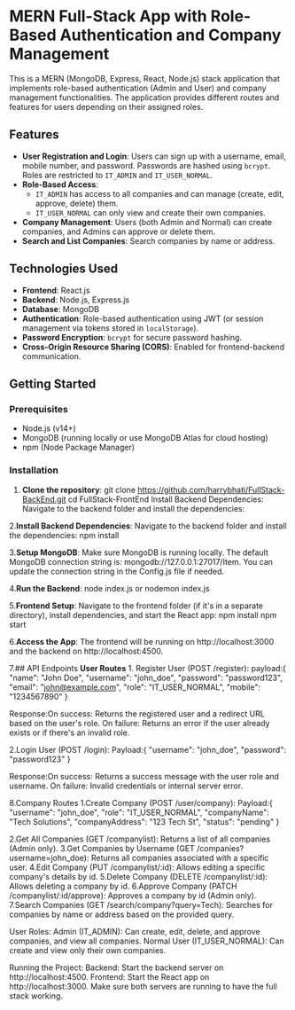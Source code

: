 # MERN Full-Stack App with Role-Based Authentication and Company Management

This is a MERN (MongoDB, Express, React, Node.js) stack application that implements role-based authentication (Admin and User) and company management functionalities. The application provides different routes and features for users depending on their assigned roles.

## Features

- **User Registration and Login**: Users can sign up with a username, email, mobile number, and password. Passwords are hashed using `bcrypt`. Roles are restricted to `IT_ADMIN` and `IT_USER_NORMAL`.
- **Role-Based Access**: 
  - `IT_ADMIN` has access to all companies and can manage (create, edit, approve, delete) them.
  - `IT_USER_NORMAL` can only view and create their own companies.
- **Company Management**: Users (both Admin and Normal) can create companies, and Admins can approve or delete them.
- **Search and List Companies**: Search companies by name or address.
  
## Technologies Used

- **Frontend**: React.js
- **Backend**: Node.js, Express.js
- **Database**: MongoDB
- **Authentication**: Role-based authentication using JWT (or session management via tokens stored in `localStorage`).
- **Password Encryption**: `bcrypt` for secure password hashing.
- **Cross-Origin Resource Sharing (CORS)**: Enabled for frontend-backend communication.

## Getting Started

### Prerequisites

- Node.js (v14+)
- MongoDB (running locally or use MongoDB Atlas for cloud hosting)
- npm (Node Package Manager)

### Installation

1. **Clone the repository**:
   git clone https://github.com/harrybhati/FullStack-BackEnd.git
   cd FullStack-FrontEnd
   Install Backend Dependencies: Navigate to the backend folder and install the dependencies:

2.**Install Backend Dependencies**: 
Navigate to the backend folder and install the dependencies:
  npm install

3.**Setup MongoDB**:
Make sure MongoDB is running locally.
The default MongoDB connection string is: mongodb://127.0.0.1:27017/Item. You can update the connection string in the Config.js file if needed.


4.**Run the Backend**:
  node index.js or nodemon index.js


5.**Frontend Setup**:
  Navigate to the frontend folder (if it's in a separate directory), install dependencies, and start the React app:
  npm install
  npm start

6.**Access the App**: The frontend will be running on http://localhost:3000 and the backend on http://localhost:4500.


7.## API Endpoints 
    **User Routes**
        1. Register User (POST /register):
             payload:{
                     "name": "John Doe",
                     "username": "john_doe",
                     "password": "password123",
                     "email": "john@example.com",
                      "role": "IT_USER_NORMAL",
                     "mobile": "1234567890"
                        }

  Response:On success: Returns the registered user and a redirect URL based on the user's role.
          On failure: Returns an error if the user already exists or if there's an invalid role.


  2.Login User (POST /login):
       Payload:{
                 "username": "john_doe",
                 "password": "password123"
                 }

  Response:On success: Returns a success message with the user role and username.
           On failure: Invalid credentials or internal server error.      





8.Company Routes
    1.Create Company (POST /user/company):
       Payload:{
                  "username": "john_doe",
                  "role": "IT_USER_NORMAL",
                   "companyName": "Tech Solutions",
                   "companyAddress": "123 Tech St",
                   "status": "pending"
                   }

  2.Get All Companies (GET /companylist):
       Returns a list of all companies (Admin only).
  3.Get Companies by Username (GET /companies?username=john_doe):
        Returns all companies associated with a specific user.
 4.Edit Company (PUT /companylist/:id):
       Allows editing a specific company's details by id.
5.Delete Company (DELETE /companylist/:id):
   Allows deleting a company by id.
6.Approve Company (PATCH /companylist/:id/approve):
   Approves a company by id (Admin only).
7.Search Companies (GET /search/company?query=Tech):
     Searches for companies by name or address based on the provided query.



User Roles:
         Admin (IT_ADMIN): Can create, edit, delete, and approve companies, and view all companies.
         Normal User (IT_USER_NORMAL): Can create and view only their own companies.




Running the Project:
                 Backend: Start the backend server on http://localhost:4500.
                Frontend: Start the React app on http://localhost:3000.
               Make sure both servers are running to have the full stack working.




              
